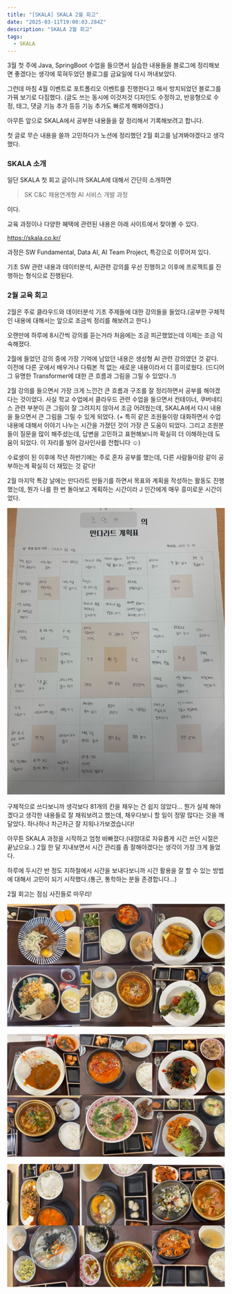 ```yaml
---
title: "[SKALA] SKALA 2월 회고"
date: "2025-03-11T19:00:03.284Z"
description: "SKALA 2월 회고"
tags:
  - SKALA
---
```


3월 첫 주에 Java, SpringBoot 수업을 들으면서 실습한 내용들을 블로그에 정리해보면 좋겠다는 생각에 묵혀두었던 블로그를 금요일에 다시 꺼내보았다.

그런데 마침 4월 이벤트로 포트폴리오 이벤트를 진행한다고 해서 방치되었던 블로그를 가꿔 보기로 다짐했다. (글도 쓰는 동시에 이것저것 디자인도 수정하고, 반응형으로 수정, 태그, 댓글 기능 추가 등등 기능 추가도 빠르게 해봐야겠다.)

아무튼 앞으로 SKALA에서 공부한 내용들을 잘 정리해서 기록해보려고 합니다.

첫 글로 무슨 내용을 쓸까 고민하다가 노션에 정리했던 2월 회고를 남겨봐야겠다고 생각했다.

### SKALA 소개
일단 SKALA 첫 회고 글이니까 SKALA에 대해서 간단히 소개하면

>SK C&C 채용연계형 AI 서비스 개발 과정

이다.

교육 과정이나 다양한 혜택에 관련된 내용은 아래 사이트에서 찾아볼 수 있다.

https://skala.co.kr/

과정은 SW Fundamental, Data AI, AI Team Project, 특강으로 이루어져 있다.

기초 SW 관련 내용과 데이터분석, AI관련 강의를 우선 진행하고 이후에 프로젝트를 진행하는 형식으로 진행된다.

### 2월 교육 회고
2월은 주로 클라우드와 데이터분석 기초 주제들에 대한 강의들을 들었다.(공부한 구체적인 내용에 대해서는 앞으로 조금씩 정리를 해보려고 한다.)

오랜만에 하루에 8시간씩 강의를 듣는거라 처음에는 조금 피곤했었는데 이제는 조금 익숙해졌다.

2월에 들었던 강의 중에 가장 기억에 남았던 내용은 생성형 AI 관련 강의였던 것 같다. 이전에 다른 곳에서 배우거나 다뤄본 적 없는 새로운 내용이라서 더 흥미로웠다. (드디어 그 유명한 Transformer에 대한 큰 흐름과 그림을 그릴 수 있었다..!)

2월 강의를 들으면서 가장 크게 느낀건 큰 흐름과 구조를 잘 정리하면서 공부를 해야겠다는 것이었다. 사실 학교 수업에서 클라우드 관련 수업을 들으면서 컨테이너, 쿠버네티스 관련 부분이 큰 그림이 잘 그려지지 않아서 조금 어려웠는데, SKALA에서 다시 내용을 들으면서 큰 그림을 그릴 수 있게 되었다. (+ 특히 같은 조원들이랑 대화하면서 수업 내용에 대해서 이야기 나누는 시간을 가졌던 것이 가장 큰 도움이 되었다. 그리고 조원분들이 질문을 많이 해주셨는데, 답변을 고민하고 표현해보니까 확실히 더 이해하는데 도움이 되었다. 이 자리를 빌어 감사인사를 전합니다 ☺️)

수료생이 된 이후에 작년 하반기에는 주로 혼자 공부를 했는데, 다른 사람들이랑 같이 공부하는게 확실히 더 재밌는 것 같다!

2월 마지막 특강 날에는 만다라트 만들기를 하면서 목표와 계획을 작성하는 활동도 진행했는데, 뭔가 나를 한 번 돌아보고 계획하는 시간이라 J 인간에게 매우 흥미로운 시간이었다.

![Mandalart](./mandalart.jpg)

구체적으로 쓰다보니까 생각보다 81개의 칸을 채우는 건 쉽지 않았다... 뭔가 실제 해야겠다고 생각한 내용들로 잘 채워보려고 했는데, 채우다보니 할 일이 정말 많다는 것을 깨달았다. 하나하나 차근차근 잘 지워나가보겠습니다!


아무튼 SKALA 과정을 시작하고 엄청 바빠졌다.(내맘대로 자유롭게 시간 쓰던 시절은 끝났으요..) 2월 한 달 지내보면서 시간 관리를 좀 잘해야겠다는 생각이 가장 크게 들었다.

하루에 두시간 반 정도 지하철에서 시간을 보내다보니까 시간 활용을 잘 할 수 있는 방법에 대해서 고민이 되기 시작했다.(통근, 통학하는 분들 존경합니다...)

2월 회고는 점심 사진들로 마무리!

![Lunch1](./lunch1.jpg)

![Lunch2](./lunch2.jpg)

![Lunch3](./lunch3.jpg)


